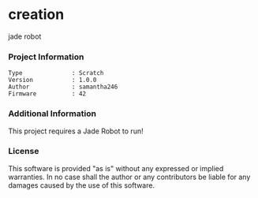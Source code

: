 creation
================

jade robot

### Project Information
```
Type              : Scratch
Version           : 1.0.0
Author            : samantha246
Firmware          : 42
```

### Additional Information
This project requires a Jade Robot to run!

### License
This software is provided "as is" without any expressed or implied warranties.  In no case shall the author or any contributors be liable for any damages caused by the use of this software.

